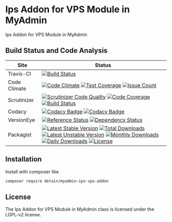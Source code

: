 # Ips Addon for VPS Module in MyAdmin

Ips Addon for VPS Module in MyAdmin

## Build Status and Code Analysis

Site          | Status
--------------|---------------------------
Travis-CI     | [![Build Status](https://travis-ci.org/detain/myadmin-ips-vps-addon.svg?branch=master)](https://travis-ci.org/detain/myadmin-ips-vps-addon)
Code Climate  | [![Code Climate](https://codeclimate.com/github/detain/myadmin-ips-vps-addon/badges/gpa.svg)](https://codeclimate.com/github/detain/myadmin-ips-vps-addon) [![Test Coverage](https://codeclimate.com/github/detain/myadmin-ips-vps-addon/badges/coverage.svg)](https://codeclimate.com/github/detain/myadmin-ips-vps-addon/coverage) [![Issue Count](https://codeclimate.com/github/detain/myadmin-ips-vps-addon/badges/issue_count.svg)](https://codeclimate.com/github/detain/myadmin-ips-vps-addon)
Scrutinizer   | [![Scrutinizer Code Quality](https://scrutinizer-ci.com/g/myadmin-plugins/myadmin-ips-vps-addon/badges/quality-score.png?b=master)](https://scrutinizer-ci.com/g/myadmin-plugins/myadmin-ips-vps-addon/?branch=master) [![Code Coverage](https://scrutinizer-ci.com/g/myadmin-plugins/myadmin-ips-vps-addon/badges/coverage.png?b=master)](https://scrutinizer-ci.com/g/myadmin-plugins/myadmin-ips-vps-addon/?branch=master) [![Build Status](https://scrutinizer-ci.com/g/myadmin-plugins/myadmin-ips-vps-addon/badges/build.png?b=master)](https://scrutinizer-ci.com/g/myadmin-plugins/myadmin-ips-vps-addon/build-status/master)
Codacy        | [![Codacy Badge](https://api.codacy.com/project/badge/Grade/226251fc068f4fd5b4b4ef9a40011d06)](https://www.codacy.com/app/detain/myadmin-ips-vps-addon) [![Codacy Badge](https://api.codacy.com/project/badge/Coverage/25fa74eb74c947bf969602fcfe87e349)](https://www.codacy.com/app/detain/myadmin-ips-vps-addon?utm_source=github.com&utm_medium=referral&utm_content=detain/myadmin-ips-vps-addon&utm_campaign=Badge_Coverage)
VersionEye    | [![Reference Status](https://www.versioneye.com/php/detain:myadmin-ips-vps-addon/reference_badge.svg?style=flat)](https://www.versioneye.com/php/detain:myadmin-ips-vps-addon/references) [![Dependency Status](https://www.versioneye.com/user/projects/592f7318bafc5500414dfd2a/badge.svg?style=flat-square)](https://www.versioneye.com/user/projects/592f7318bafc5500414dfd2a)
Packagist     | [![Latest Stable Version](https://poser.pugx.org/detain/myadmin-ips-vps-addon/version)](https://packagist.org/packages/detain/myadmin-ips-vps-addon) [![Total Downloads](https://poser.pugx.org/detain/myadmin-ips-vps-addon/downloads)](https://packagist.org/packages/detain/myadmin-ips-vps-addon) [![Latest Unstable Version](https://poser.pugx.org/detain/myadmin-ips-vps-addon/v/unstable)](//packagist.org/packages/detain/myadmin-ips-vps-addon) [![Monthly Downloads](https://poser.pugx.org/detain/myadmin-ips-vps-addon/d/monthly)](https://packagist.org/packages/detain/myadmin-ips-vps-addon) [![Daily Downloads](https://poser.pugx.org/detain/myadmin-ips-vps-addon/d/daily)](https://packagist.org/packages/detain/myadmin-ips-vps-addon) [![License](https://poser.pugx.org/detain/myadmin-ips-vps-addon/license)](https://packagist.org/packages/detain/myadmin-ips-vps-addon)


## Installation

Install with composer like

```sh
composer require detain/myadmin-ips-vps-addon
```

## License

The Ips Addon for VPS Module in MyAdmin class is licensed under the LGPL-v2 license.

